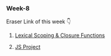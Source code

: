 ### Week-8

Eraser Link of this week 👇

1. [Lexical Scoping & Closure Functions](https://app.eraser.io/workspace/Smjc59df1hVTTdSzNqZK)

2. [JS Project](https://app.eraser.io/workspace/dfnfllJ0jRgl10NvlGcz)